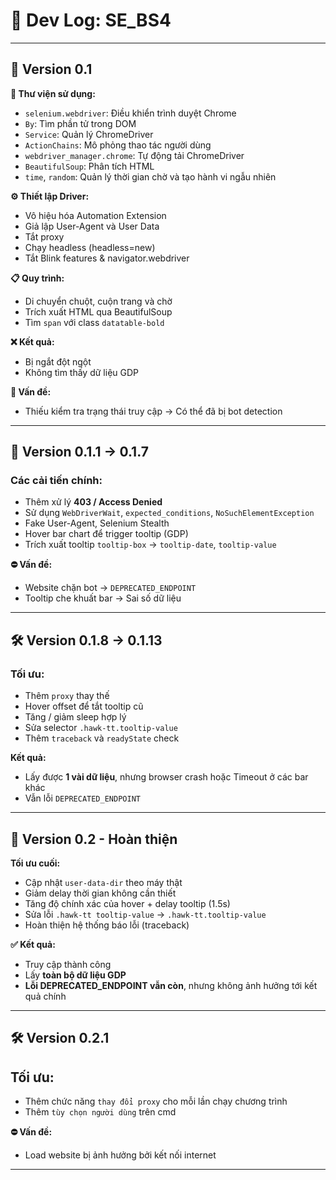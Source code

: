 # 📘 Dev Log: SE_BS4 

---

## 🧪 Version 0.1

**🔧 Thư viện sử dụng:**
- `selenium.webdriver`: Điều khiển trình duyệt Chrome
- `By`: Tìm phần tử trong DOM
- `Service`: Quản lý ChromeDriver
- `ActionChains`: Mô phỏng thao tác người dùng
- `webdriver_manager.chrome`: Tự động tải ChromeDriver
- `BeautifulSoup`: Phân tích HTML
- `time`, `random`: Quản lý thời gian chờ và tạo hành vi ngẫu nhiên

**⚙️ Thiết lập Driver:**
- Vô hiệu hóa Automation Extension
- Giả lập User-Agent và User Data
- Tắt proxy
- Chạy headless (headless=new)
- Tắt Blink features & navigator.webdriver

**📋 Quy trình:**
- Di chuyển chuột, cuộn trang và chờ
- Trích xuất HTML qua BeautifulSoup
- Tìm `span` với class `datatable-bold`

**❌ Kết quả:**  
- Bị ngắt đột ngột  
- Không tìm thấy dữ liệu GDP

**🧩 Vấn đề:**  
- Thiếu kiểm tra trạng thái truy cập → Có thể đã bị bot detection

---

## 🔁 Version 0.1.1 → 0.1.7

### Các cải tiến chính:
- Thêm xử lý **403 / Access Denied**
- Sử dụng `WebDriverWait`, `expected_conditions`, `NoSuchElementException`
- Fake User-Agent, Selenium Stealth
- Hover bar chart để trigger tooltip (GDP)
- Trích xuất tooltip `tooltip-box` → `tooltip-date`, `tooltip-value`

**⛔ Vấn đề:**  
- Website chặn bot → `DEPRECATED_ENDPOINT`
- Tooltip che khuất bar → Sai số dữ liệu

---

## 🛠 Version 0.1.8 → 0.1.13

### Tối ưu:
- Thêm `proxy` thay thế
- Hover offset để tắt tooltip cũ
- Tăng / giảm sleep hợp lý
- Sửa selector `.hawk-tt.tooltip-value`
- Thêm `traceback` và `readyState` check

**Kết quả:**  
- Lấy được **1 vài dữ liệu**, nhưng browser crash hoặc Timeout ở các bar khác  
- Vẫn lỗi `DEPRECATED_ENDPOINT`

---

## 🚀 Version 0.2 - Hoàn thiện

**Tối ưu cuối:**
- Cập nhật `user-data-dir` theo máy thật
- Giảm delay thời gian không cần thiết
- Tăng độ chính xác của hover + delay tooltip (1.5s)
- Sửa lỗi `.hawk-tt tooltip-value` → `.hawk-tt.tooltip-value`
- Hoàn thiện hệ thống báo lỗi (traceback)

**✅ Kết quả:**
- Truy cập thành công
- Lấy **toàn bộ dữ liệu GDP**
- **Lỗi DEPRECATED_ENDPOINT vẫn còn**, nhưng không ảnh hưởng tới kết quả chính

---

## 🛠 Version 0.2.1

## Tối ưu:
- Thêm chức năng `thay đổi proxy` cho mỗi lần chạy chương trình 
- Thêm `tùy chọn người dùng` trên cmd

**⛔ Vấn đề:**
- Load website bị ảnh hưởng bởi kết nối internet 

---
